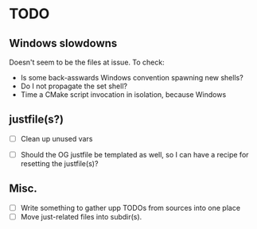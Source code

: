 # TODO

## Windows slowdowns
Doesn't seem to be the files at issue. To check:
 - Is some back-asswards Windows convention spawning new shells?
 - Do I not propagate the set shell?
 - Time a CMake script invocation in isolation, because Windows

## justfile(s?)

- [ ] Clean up unused vars
- [ ] Should the OG justfile be templated as well, so I can have a
    recipe for resetting the justfile(s)?


## Misc.

- [ ] Write something to gather upp TODOs from sources into one place
- [ ] Move just-related files into subdir(s).
